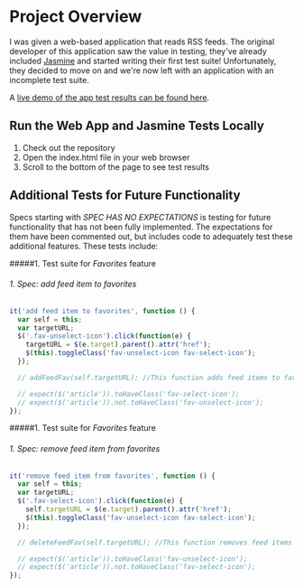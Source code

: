 # Project Overview

I was given a web-based application that reads RSS feeds. The original developer of this application saw the value in testing, they've already included [Jasmine](http://jasmine.github.io/) and started writing their first test suite! Unfortunately, they decided to move on and we're now left with an application with an incomplete test suite.

A [live demo of the app test results can be found here](http://arosa81.github.io/jasminetestdrivendev/).


## Run the Web App and Jasmine Tests Locally

1. Check out the repository
2. Open the index.html file in your web browser
3. Scroll to the bottom of the page to see test results

## Additional Tests for Future Functionality

Specs starting with *SPEC HAS NO EXPECTATIONS* is testing for future functionality that has not been fully implemented. The expectations for them have been commented out, but includes code to adequately test these additional features. These tests include:

#####1. Test suite for *Favorites* feature
######  1. Spec: add feed item to favorites
  ```javascript
  it('add feed item to favorites', function () {
    var self = this;
    var targetURL;
    $('.fav-unselect-icon').click(function(e) {
      targetURL = $(e.target).parent().attr('href');
      $(this).toggleClass('fav-unselect-icon fav-select-icon');
    });

    // addFeedFav(self.targetURL); //This function adds feed items to favorites list

    // expect($('article')).toHaveClass('fav-select-icon');
    // expect($('article')).not.toHaveClass('fav-unselect-icon');
  });
  ```

#####1. Test suite for *Favorites* feature
######  1. Spec: remove feed item from favorites
  ```javascript
  it('remove feed item from favorites', function () {
    var self = this;
    var targetURL;
    $('.fav-select-icon').click(function(e) {
      self.targetURL = $(e.target).parent().attr('href');
      $(this).toggleClass('fav-unselect-icon fav-select-icon');
    });

    // deleteFeedFav(self.targetURL); //This function removes feed items from favorites list

    // expect($('article')).toHaveClass('fav-unselect-icon');
    // expect($('article')).not.toHaveClass('fav-select-icon');
  });
  ```
